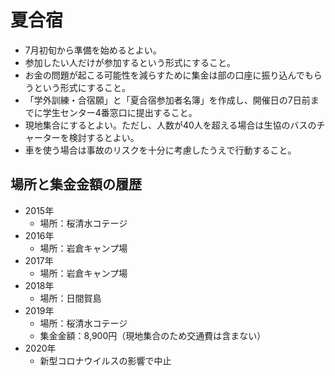 # 夏合宿
- 7月初旬から準備を始めるとよい。
- 参加したい人だけが参加するという形式にすること。
- お金の問題が起こる可能性を減らすために集金は部の口座に振り込んでもらうという形式にすること。
- 「学外訓練・合宿願」と「夏合宿参加者名簿」を作成し、開催日の7日前までに学生センター4番窓口に提出すること。
- 現地集合にするとよい。ただし、人数が40人を超える場合は生協のバスのチャーターを検討するとよい。
- 車を使う場合は事故のリスクを十分に考慮したうえで行動すること。

## 場所と集金金額の履歴
- 2015年
    - 場所：桜清水コテージ
- 2016年
    - 場所：岩倉キャンプ場
- 2017年
    - 場所：岩倉キャンプ場
- 2018年
    - 場所：日間賀島
- 2019年
    - 場所：桜清水コテージ
    - 集金金額：8,900円（現地集合のため交通費は含まない）
- 2020年
    - 新型コロナウイルスの影響で中止
